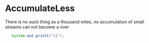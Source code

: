 # AccumulateLess
There is no such thing as a thousand miles, no accumulation of small streams can not become a river

```java
   System.out.prinlt("11");
```
